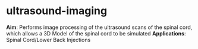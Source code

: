 # ultrasound-imaging

**Aim**: Performs image processing of the ultrasound scans of the spinal cord, which allows a 3D Model of the spinal cord to be simulated
**Applications**: Spinal Cord/Lower Back Injections
